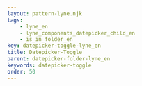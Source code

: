 ```yaml
---
layout: pattern-lyne.njk
tags: 
    - lyne_en
    - lyne_components_datepicker_child_en
    - is_in_folder_en
key: datepicker-toggle-lyne_en
title: Datepicker-Toggle
parent: datepicker-folder-lyne_en
keywords: datepicker-toggle
order: 50
---
```

